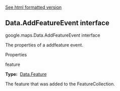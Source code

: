 [See html formatted version](https://huasofoundries.github.io/google-maps-documentation/Data.AddFeatureEvent.html)


Data.AddFeatureEvent interface
------------------------------

google.maps.Data.AddFeatureEvent interface

The properties of a addfeature event.

Properties

feature

**Type:**  [Data.Feature](https://github.com/amenadiel/google-maps-documentation/blob/master/docs/Data.Feature.md)

The feature that was added to the FeatureCollection.